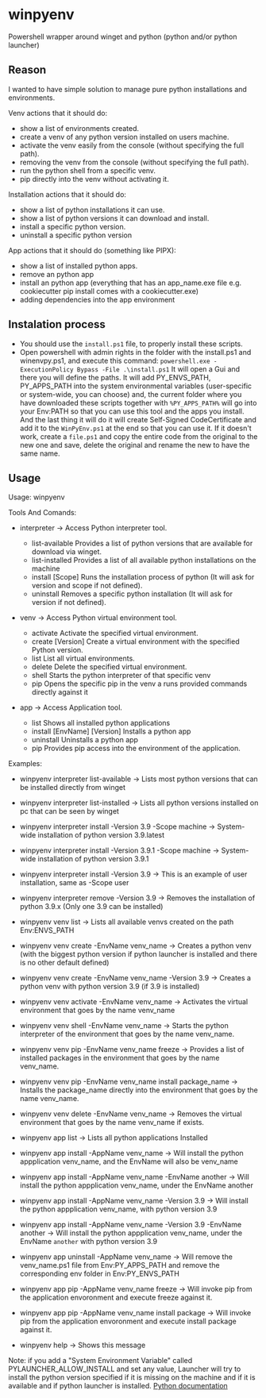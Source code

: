# winpyenv
Powershell wrapper around winget and python (python and/or python launcher)

## Reason
I wanted to have simple solution to manage pure python installations and environments.

Venv actions that it should do:
- show a list of environments created.
- create a venv of any python version installed on users machine.
- activate the venv easily from the console (without specifying the full path).
- removing the venv from the console (without specifying the full path).
- run the python shell from a specific venv.
- pip directly into the venv without activating it.

Installation actions that it should do:
- show a list of python installations it can use.
- show a list of python versions it can download and install.
- install a specific python version.
- uninstall a specific python version

App actions that it should do (something like PIPX):
- show a list of installed python apps.
- remove an python app
- install an python app (everything that has an app_name.exe file e.g. cookiecutter pip install comes with a cookiecutter.exe)
- adding dependencies into the app environment


## Instalation process

- You should use the `install.ps1` file, to properly install these scripts.
- Open powershell with admin rights in the folder with the install.ps1 and winenvpy.ps1, and execute this command: `powershell.exe -ExecutionPolicy Bypass -File .\install.ps1`
 It will open a Gui and there you will define the paths. It will add PY_ENVS_PATH, PY_APPS_PATH into the system environmental variables (user-specific or system-wide, you can choose) and, the current folder where you have downloaded these scripts together with `%PY_APPS_PATH%` will go into your Env:PATH so that you can use this tool and the apps you install. And the last thing it will do it will create Self-Signed CodeCertificate and add it to the `WinPyEnv.ps1` at the end so that you can use it. If it doesn't work, create a `file.ps1` and copy the entire code from the original to the new one and save, delete the original and rename the new to have the same name. 


## Usage

Usage: winpyenv <tool> <command>

Tools And Comands:
  
- interpreter -> Access Python interpreter tool.
  - list-available              Provides a list of python versions that are available for download via winget.
  - list-installed              Provides a list of all available python installations on the machine
  - install <Version> [Scope]   Runs the installation process of python (It will ask for version and scope if not defined).
  - uninstall <Version>         Removes a specific python installation (It will ask for version if not defined).

- venv -> Access Python virtual environment tool.
  - activate <EnvName>          Activate the specified virtual environment.
  - create <EnvName> [Version]  Create a virtual environment with the specified Python version.
  - list                        List all virtual environments.
  - delete <EnvName>            Delete the specified virtual environment.
  - shell <EnvName>             Starts the python interpreter of that specific venv
  - pip <EnvName>               Opens the specific pip in the venv a runs provided commands directly against it

- app -> Access Application tool.
  - list                                  Shows all installed python applications
  - install <AppName> [EnvName] [Version] Installs a python app
  - uninstall <AppName>                   Uninstalls a python app
  - pip <AppName>                         Provides pip access into the environment of the application.

Examples:
- winpyenv interpreter list-available                        -> Lists most python versions that can be installed directly from winget
- winpyenv interpreter list-installed                        -> Lists all python versions installed on pc that can be seen by winget
- winpyenv interpreter install -Version 3.9 -Scope machine   -> System-wide installation of python version 3.9.latest
- winpyenv interpreter install -Version 3.9.1 -Scope machine -> System-wide installation of python version 3.9.1
- winpyenv interpreter install -Version 3.9                  -> This is an example of user installation, same as -Scope user
- winpyenv interpreter remove -Version 3.9                   -> Removes the installation of python 3.9.x (Only one 3.9 can be installed)

- winpyenv venv list                                         -> Lists all available venvs created on the path Env:ENVS_PATH
- winpyenv venv create -EnvName venv_name                    -> Creates a python venv (with the biggest python version if python launcher is installed and there is no other default defined)
- winpyenv venv create -EnvName venv_name -Version 3.9       -> Creates a python venv with python version 3.9 (if 3.9 is installed)
- winpyenv venv activate -EnvName venv_name                  -> Activates the virtual environment that goes by the name venv_name
- winpyenv venv shell -EnvName venv_name                     -> Starts the python interpreter of the environment that goes by the name venv_name.
- winpyenv venv pip -EnvName venv_name freeze                -> Provides a list of installed packages in the environment that goes by the name venv_name.
- winpyenv venv pip -EnvName venv_name install package_name  -> Installs the package_name directly into the environment that goes by the name venv_name.
- winpyenv venv delete -EnvName venv_name                    -> Removes the virtual environment that goes by the name venv_name if exists.

- winpyenv app list                                          -> Lists all python applications Installed
- winpyenv app install -AppName venv_name                    -> Will install the python appplication venv_name, and the EnvName will also be venv_name
- winpyenv app install -AppName venv_name -EnvName another   -> Will install the python appplication venv_name, under the EnvName another
- winpyenv app install -AppName venv_name -Version 3.9       -> Will install the python appplication venv_name, with python version 3.9
- winpyenv app install -AppName venv_name -Version 3.9 -EnvName another -> Will install the python appplication venv_name, under the EnvName `another` with python version 3.9
- winpyenv app uninstall -AppName venv_name                  -> Will remove the venv_name.ps1 file from Env:PY_APPS_PATH and remove the corresponding env folder in Env:PY_ENVS_PATH
- winpyenv app pip -AppName venv_name freeze                 -> Will invoke pip from the application envoronment and execute freeze against it.
- winpyenv app pip -AppName venv_name install package        -> Will invoke pip from the application envoronment and execute install package against it.

- winpyenv help                                              -> Shows this message

Note: if you add a "System Environment Variable" called PYLAUNCHER_ALLOW_INSTALL and set any value, Launcher will try to install the python version specified if it is missing on the machine and if it is available and if python launcher is installed. [Python documentation](https://docs.python.org/3/using/windows.html#install-on-demand)